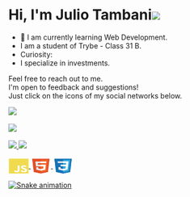 <h1 align="left">Hi, I'm Julio Tambani<img src="https://raw.githubusercontent.com/kaueMarques/kaueMarques/master/hi.gif" height="30px"></h1>

- 📖 I am currently learning Web Development.
- I am a student of Trybe - Class 31 B.
- Curiosity: 
- I specialize in investments.
<p>
 Feel free to reach out to me.<br>I'm open to feedback and suggestions!<br>Just click on the icons of my social networks below.
  <p>
<div> 
  <a href = "mailto:juliotambani@gmail.com"><img src="https://img.shields.io/badge/-Gmail-%23333?style=for-the-badge&logo=gmail&logoColor=white" target="_blank"></a>
  <p>
  <a href="https://www.linkedin.com/in/julionmelo/" target="_blank"><img src="https://img.shields.io/badge/-LinkedIn-%230077B5?style=for-the-badge&logo=linkedin&logoColor=white" target="_blank"></a>
<div>
  <a href="https://github.com/JulioTambani">
  <img height="140em" src="https://github-readme-stats.vercel.app/api?username=JulioTambani&show_icons=true&theme=highcontrast&include_all_commits=true&count_private=true"/>
  <img height="140em" src="https://github-readme-stats.vercel.app/api/top-langs/?username=JulioTambani&layout=compact&langs_count=7&theme=highcontrast"/>
</div>
<div style="display: inline_block"><br>
  <img align="center" alt="Math-Js" height="30" width="40" src="https://raw.githubusercontent.com/devicons/devicon/master/icons/javascript/javascript-plain.svg">
  <img align="center" alt="Math-HTML" height="30" width="40" src="https://raw.githubusercontent.com/devicons/devicon/master/icons/html5/html5-original.svg">
  <img align="center" alt="Math-CSS" height="30" width="40" src="https://raw.githubusercontent.com/devicons/devicon/master/icons/css3/css3-original.svg">
</div>
<p>
<p>
<p>

![Snake animation](https://github.com/JulioTambani/JulioTambani/blob/output/github-contribution-grid-snake.svg)
</div>
